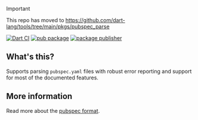 > [!IMPORTANT]  
> This repo has moved to https://github.com/dart-lang/tools/tree/main/pkgs/pubspec_parse

[![Dart CI](https://github.com/dart-lang/pubspec_parse/actions/workflows/test-package.yml/badge.svg)](https://github.com/dart-lang/pubspec_parse/actions/workflows/test-package.yml)
[![pub package](https://img.shields.io/pub/v/pubspec_parse.svg)](https://pub.dev/packages/pubspec_parse)
[![package publisher](https://img.shields.io/pub/publisher/pubspec_parse.svg)](https://pub.dev/packages/pubspec_parse/publisher)

## What's this?

Supports parsing `pubspec.yaml` files with robust error reporting and support
for most of the documented features.

## More information

Read more about the [pubspec format](https://dart.dev/tools/pub/pubspec).
